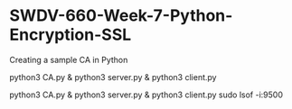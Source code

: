 # SWDV-660-Week-7-Python-Encryption-SSL
Creating a sample CA in Python

python3 CA.py &
python3 server.py & python3 client.py

python3 CA.py & python3 server.py & python3 client.py
sudo lsof -i:9500